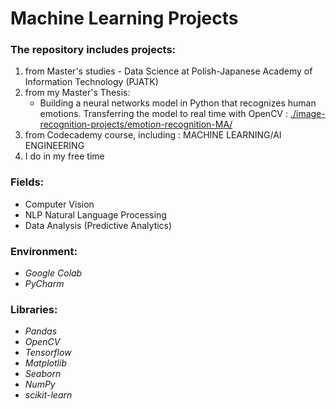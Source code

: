 # Machine Learning Projects

### The repository includes projects:
1. from Master's studies - Data Science at Polish-Japanese Academy of Information Technology (PJATK)
2. from my Master's Thesis:<br>
    * Building a neural networks model in Python that recognizes human emotions. Transferring the model to real time with OpenCV : 
  <a href='https://github.com/gapself/machine-learning-projects/tree/main/image-recognition-projects/emotion-recognition-MA'>./image-recognition-projects/emotion-recognition-MA/</a>
3. from Codecademy course, including : MACHINE LEARNING/AI ENGINEERING
4. I do in my free time

### Fields:
- Computer Vision
- NLP Natural Language Processing
- Data Analysis (Predictive Analytics)

### Environment:
- *Google Colab*
- *PyCharm*

### Libraries:
- *Pandas*
- *OpenCV*
- *Tensorflow*
- *Matplotlib*
- *Seaborn*
- *NumPy*
- *scikit-learn*
